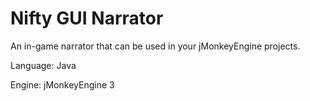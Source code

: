 Nifty GUI Narrator
==============

An in-game narrator that can be used in your jMonkeyEngine projects.

Language: Java

Engine: jMonkeyEngine 3
